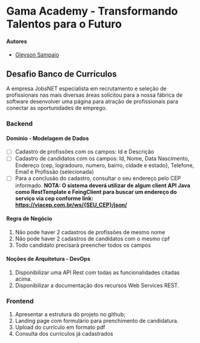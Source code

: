 # Gama Academy - Transformando Talentos para o Futuro

#### Autores
- [Gleyson Sampaio](https://github.com/gleyson-gama)

## Desafio Banco de Currículos
A empresa JobsNET especialista em recrutamento e seleção de profissionais nas mais diversas áreas solicitou para a nossa fábrica de software desenvolver uma página para atração de profissionais para conectar as oportunidades de emprego.

### Backend

#### Domínio - Modelagem de Dados

- [ ] Cadastro de profissões com os campos: Id e Descrição
- [ ] Cadastro de candidatos com os campos: Id, Nome, Data Nascimento, Endereço {cep, logradouro, numero, bairro, cidade e estado}, Telefone, Email e Profissão (selecionada)
- [ ] Para a conclusão do cadastro, consultar o seu endereço pelo CEP informado.
**NOTA: O sistema deverá utilizar de algum client API Java como RestTemplate e FeingClient para buscar um endereço do serviço via cep conforme link: https://viacep.com.br/ws/{SEU_CEP}/json/** 

#### Regra de Negócio

1. Não pode haver 2 cadastros de profissões de mesmo nome
1. Não pode haver 2 cadastros de candidatos com o mesmo cpf
1. Todo candidato precisará preencher todos os campos

#### Noções de Arquitetura - DevOps

1. Disponibilizar uma API Rest com todas as funcionalidades citadas acima.
1. Disponibilizar a documentação dos recursos Web Services REST.


### Frontend

1. Apresentar a estrutura do projeto no github;
1. Landing page com formulário para prenchimento de candidatura.
1. Upload do currículo em formato pdf
1. Consulta dos currículos já cadastrados
